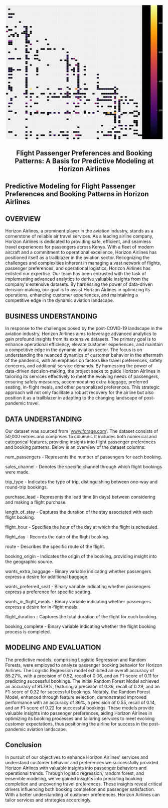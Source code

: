 <div align="center">
    <div style="float: center;">
        <img src="heatmap_image.png" alt="Heatmap Image" width="500"/>
    </div>
</div>
<div align="center"><h2>Flight Passenger Preferences and Booking Patterns: A Basis for Predictive Modeling at Horizon Airlines</h2></div>

## Predictive Modeling for Flight Passenger Preferences and   Booking Patterns in Horizon Airlines

## OVERVIEW

Horizon Airlines, a prominent player in the aviation industry, stands as a cornerstone of reliable air travel services. As a leading airline company, Horizon Airlines is dedicated to providing safe, efficient, and seamless travel experiences for passengers across Kenya. With a fleet of modern aircraft and a commitment to operational excellence, Horizon Airlines has positioned itself as a trailblazer in the aviation sector. Recognizing the challenges and complexities inherent in managing a vast network of flights, passenger preferences, and operational logistics, Horizon Airlines has enlisted our expertise. Our team has been entrusted with the task of implementing advanced analytics to derive valuable insights from the company's extensive datasets. By harnessing the power of data-driven decision-making, our goal is to assist Horizon Airlines in optimizing its operations, enhancing customer experiences, and maintaining a competitive edge in the dynamic aviation landscape.


## BUSINESS UNDERSTANDING

In response to the challenges posed by the post-COVID-19 landscape in the aviation industry, Horizon Airlines aims to leverage advanced analytics to gain profound insights from its extensive datasets. The primary goal is to enhance operational efficiency, elevate customer experiences, and maintain a competitive edge in the dynamic aviation sector. The focus is on understanding the nuanced dynamics of customer behavior in the aftermath of the pandemic, with an emphasis on factors like travel preferences, safety concerns, and additional service demands. By harnessing the power of data-driven decision-making, the project seeks to guide Horizon Airlines in tailoring its services effectively to meet the evolving needs of passengers, ensuring safety measures, accommodating extra baggage, preferred seating, in-flight meals, and other personalized preferences. This strategic approach will not only facilitate a robust recovery for the airline but also position it as a trailblazer in adapting to the changing landscape of post-pandemic travel.


## DATA UNDERSTANDING

Our dataset was sourced from 'www.forage.com'. The dataset consists of 50,000 entries and comprises 15 columns. It includes both numerical and categorical features, providing insights into flight passenger preferences and booking patterns. Below is an overview of the dataset columns:


num_passengers - Represents the number of passengers for each booking.


sales_channel - Denotes the specific channel through which flight bookings were made.


trip_type - Indicates the type of trip, distinguishing between one-way and round-trip bookings.


purchase_lead - Represents the lead time (in days) between considering and making a flight purchase.


length_of_stay - Captures the duration of the stay associated with each flight booking.


flight_hour - Specifies the hour of the day at which the flight is scheduled.


flight_day - Records the date of the flight booking.


route - Describes the specific route of the flight.


booking_origin - Indicates the origin of the booking, providing insight into the geographic source.


wants_extra_baggage - Binary variable indicating whether passengers express a desire for additional baggage.


wants_preferred_seat - Binary variable indicating whether passengers express a preference for specific seating.


wants_in_flight_meals - Binary variable indicating whether passengers express a desire for in-flight meals.


flight_duration - Captures the total duration of the flight for each booking.


booking_complete - Binary variable indicating whether the flight booking process is completed.


## MODELING AND EVALUATION

The predictive models, comprising Logistic Regression and Random Forests, were employed to analyze passenger booking behavior for Horizon Airlines. The Logistic Regression model exhibited an overall accuracy of 85.27%, with a precision of 0.52, recall of 0.06, and an F1-score of 0.11 for predicting successful bookings. The initial Random Forest Model achieved an accuracy of 81.79%, featuring a precision of 0.36, recall of 0.29, and an F1-score of 0.32 for successful bookings. Notably, the Random Forest Model, enhanced through feature selection, demonstrated improved performance with an accuracy of 86%, a precision of 0.55, recall of 0.14, and an F1-score of 0.22 for successful bookings. These models provide valuable insights into passenger preferences, aiding Horizon Airlines in optimizing its booking processes and tailoring services to meet evolving customer expectations, thus positioning the airline for success in the post-pandemic aviation landscape.

## Conclusion 

In pursuit of our objectives to enhance Horizon Airlines' services and understand customer behavior and preferences we  successfully provided Horizon Airlines with valuable insights into passenger behaviors and operational trends. Through logistic regression, random forest, and ensemble modeling, we've gained insights into predicting booking completion and uncovering travel preferences. These insights reveal critical drivers influencing both booking completion and passenger satisfaction. With a better understanding of customer preferences, Horizon Airlines can tailor services and strategies accordingly.

